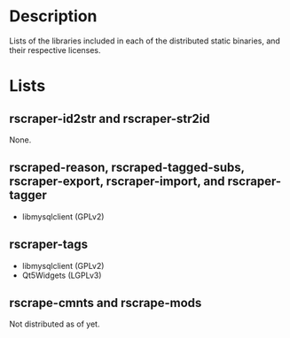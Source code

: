 # Description

Lists of the libraries included in each of the distributed static binaries, and their respective licenses.

# Lists

## rscraper-id2str and rscraper-str2id

None.

## rscraped-reason, rscraped-tagged-subs, rscraper-export, rscraper-import, and rscraper-tagger

* libmysqlclient (GPLv2)

## rscraper-tags

* libmysqlclient (GPLv2)
* Qt5Widgets (LGPLv3)

## rscrape-cmnts and rscrape-mods

Not distributed as of yet.
